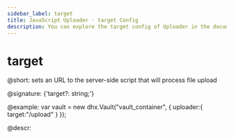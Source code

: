 ```yaml
---
sidebar_label: target
title: JavaScript Uploader - target Config 
description: You can explore the target config of Uploader in the documentation of the DHTMLX JavaScript UI library. Browse developer guides and API reference, try out code examples and live demos, and download a free 30-day evaluation version of DHTMLX Suite 7.
---
```


# target

@short: sets an URL to the server-side script that will process file upload

@signature: {'target?: string;'}

@example:
var vault = new dhx.Vault("vault_container", { 
    uploader:{	
    	target:"/upload"
    }
});

@descr:
